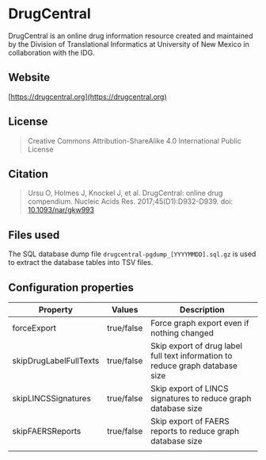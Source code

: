 # DrugCentral

DrugCentral is an online drug information resource created and maintained by the Division of Translational Informatics at University of New Mexico in collaboration with the IDG.

## Website

[https://drugcentral.org](https://drugcentral.org)

## License

> Creative Commons Attribution-ShareAlike 4.0 International Public License

## Citation

> Ursu O, Holmes J, Knockel J, et al. DrugCentral: online drug compendium. Nucleic Acids Res. 2017;45(D1):D932-D939. doi: [10.1093/nar/gkw993](http://dx.doi.org/10.1093/nar/gkw993)

## Files used

The SQL database dump file ```drugcentral-pgdump_[YYYYMMDD].sql.gz``` is used to extract the database tables into TSV files.

## Configuration properties

| Property               | Values     | Description |
| ---------------------- | ---------- | ----------- |
| forceExport            | true/false | Force graph export even if nothing changed |
| skipDrugLabelFullTexts | true/false | Skip export of drug label full text information to reduce graph database size |
| skipLINCSSignatures    | true/false | Skip export of LINCS signatures to reduce graph database size |
| skipFAERSReports       | true/false | Skip export of FAERS reports to reduce graph database size |
|                        |            |             |
